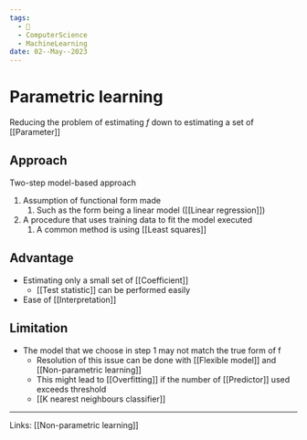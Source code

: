 ```yaml
---
tags:
  - 🌱
  - ComputerScience
  - MachineLearning
date: 02--May--2023
---
```


# Parametric learning
Reducing the problem of estimating $f$ down to estimating a set of [[Parameter]]
## Approach
Two-step model-based approach
1. Assumption of functional form made
    1. Such as the form being a linear model ([[Linear regression]])
2. A procedure that uses training data to fit the model executed
    1. A common method is using [[Least squares]]
## Advantage
- Estimating only a small set of [[Coefficient]] 
    - [[Test statistic]] can be performed easily
- Ease of [[Interpretation]]
## Limitation
- The model that we choose in step 1 may not match the true form of f
    - Resolution of this issue can be done with [[Flexible model]] and [[Non-parametric learning]]
    - This might lead to [[Overfitting]] if the number of [[Predictor]] used exceeds threshold
    - [[K nearest neighbours classifier]]
---
Links: [[Non-parametric learning]]